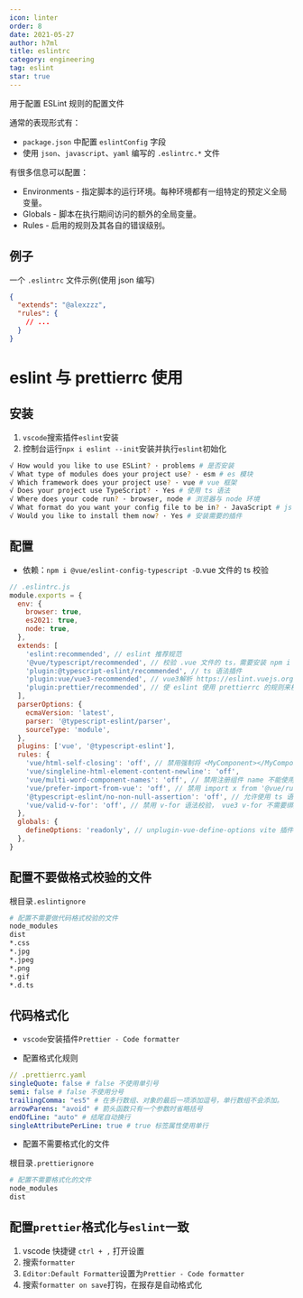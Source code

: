 ```yaml
---
icon: linter
order: 8
date: 2021-05-27
author: h7ml
title: eslintrc
category: engineering
tag: eslint
star: true
---
```


用于配置 ESLint 规则的配置文件

通常的表现形式有：

- `package.json` 中配置 `eslintConfig` 字段
- 使用 `json`、`javascript`、`yaml` 编写的 `.eslintrc.*` 文件

有很多信息可以配置：

- Environments - 指定脚本的运行环境。每种环境都有一组特定的预定义全局变量。
- Globals - 脚本在执行期间访问的额外的全局变量。
- Rules - 启用的规则及其各自的错误级别。

## 例子

一个 `.eslintrc` 文件示例(使用 json 编写)

```json
{
  "extends": "@alexzzz",
  "rules": {
    // ...
  }
}
```

# eslint 与 prettierrc 使用

## 安装

1. `vscode`搜索插件`eslint`安装
2. 控制台运行`npx i eslint --init`安装并执行`eslint`初始化

```sh
√ How would you like to use ESLint? · problems # 是否安装
√ What type of modules does your project use? · esm # es 模块
√ Which framework does your project use? · vue # vue 框架
√ Does your project use TypeScript? · Yes # 使用 ts 语法
√ Where does your code run? · browser, node # 浏览器与 node 环境
√ What format do you want your config file to be in? · JavaScript # js 文件来配置
√ Would you like to install them now? · Yes # 安装需要的插件
```

## 配置

- 依赖：`npm i @vue/eslint-config-typescript -D`.vue 文件的 ts 校验

```js
// .eslintrc.js
module.exports = {
  env: {
    browser: true,
    es2021: true,
    node: true,
  },
  extends: [
    'eslint:recommended', // eslint 推荐规范
    '@vue/typescript/recommended', // 校验 .vue 文件的 ts，需要安装 npm i @vue/eslint-config-typescript -D
    'plugin:@typescript-eslint/recommended', // ts 语法插件
    'plugin:vue/vue3-recommended', // vue3解析 https://eslint.vuejs.org/
    'plugin:prettier/recommended', // 使 eslint 使用 prettierrc 的规则来校验，避免两者之间的格式冲突，添加到数组的最后一个元素覆盖来去除不必要的规则冲突。
  ],
  parserOptions: {
    ecmaVersion: 'latest',
    parser: '@typescript-eslint/parser',
    sourceType: 'module',
  },
  plugins: ['vue', '@typescript-eslint'],
  rules: {
    'vue/html-self-closing': 'off', // 禁用强制将 <MyComponent></MyComponent> 必须使用 <MyComponent/> 的校验
    'vue/singleline-html-element-content-newline': 'off',
    'vue/multi-word-component-names': 'off', // 禁用注册组件 name 不能使用 大写 的报错
    'vue/prefer-import-from-vue': 'off', // 禁用 import x from '@vue/runtime-dom' 包以 @/ 开头的报错
    '@typescript-eslint/no-non-null-assertion': 'off', // 允许使用 ts 语法 obj!.a
    'vue/valid-v-for': 'off', // 禁用 v-for 语法校验， vue3 v-for 不需要绑定 :key，不禁用会报没有绑定 key 的警告
  },
  globals: {
    defineOptions: 'readonly', // unplugin-vue-define-options vite 插件的全局变量
  },
}
```

## 配置不要做格式校验的文件

根目录`.eslintignore`

```sh
# 配置不需要做代码格式校验的文件
node_modules
dist
*.css
*.jpg
*.jpeg
*.png
*.gif
*.d.ts
```

## 代码格式化

- `vscode`安装插件`Prettier - Code formatter`

- 配置格式化规则

```yaml
// .prettierrc.yaml
singleQuote: false # false 不使用单引号
semi: false # false 不使用分号
trailingComma: "es5" # 在多行数组、对象的最后一项添加逗号，单行数组不会添加。
arrowParens: "avoid" # 箭头函数只有一个参数时省略括号
endOfLine: "auto" # 结尾自动换行
singleAttributePerLine: true # true 标签属性使用单行
```

- 配置不需要格式化的文件

根目录`.prettierignore`

```sh
# 配置不需要格式化的文件
node_modules
dist
```

## 配置`prettier`格式化与`eslint`一致

1. vscode 快捷键 `ctrl + ,` 打开设置
2. 搜索`formatter`
3. `Editor:Default Formatter`设置为`Prettier - Code formatter`
4. 搜索`formatter on save`打钩，在报存是自动格式化
